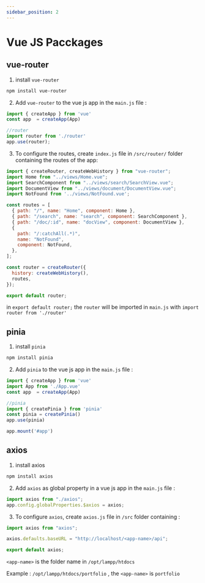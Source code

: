 ```yaml
---
sidebar_position: 2
---
```


# Vue JS Pacckages

## vue-router

1. install `vue-router`
```bash
npm install vue-router
```

2. Add `vue-router` to the vue js app in the `main.js` file :

```js
import { createApp } from 'vue'
const app  = createApp(App)

//router
import router from './router'
app.use(router);
```

3. To configure the routes, create `index.js` file in `/src/router/` folder containing 
the routes of the app:

```js
import { createRouter, createWebHistory } from "vue-router";
import Home from "../views/Home.vue";
import SearchComponent from "../views/search/SearchView.vue";
import DocumentView from "../views/document/DocumentView.vue";
import NotFound from '../views/NotFound.vue';

const routes = [
  { path: "/", name: "Home", component: Home },
  { path: "/search", name: "search", component: SearchComponent },
  { path: "/doc/:id", name: "docView", component: DocumentView },
  {
    path: "/:catchAll(.*)",
    name: "NotFound",
    component: NotFound,
  },
];

const router = createRouter({
  history: createWebHistory(),
  routes,
});

export default router;
```
in `export default router;` the `router` will be imported in `main.js` with `import router from './router'`

## pinia
1. install `pinia`
```bash
npm install pinia
```

2. Add `pinia` to the vue js app in the `main.js` file :

```js
import { createApp } from 'vue'
import App from './App.vue'
const app  = createApp(App)

//pinia
import { createPinia } from 'pinia'
const pinia = createPinia()
app.use(pinia)

app.mount('#app')
```

## axios

1. install axios
```bash
npm install axios
```

2. Add `axios` as global property in a vue js app in the `main.js` file :

```js
import axios from "./axios";
app.config.globalProperties.$axios = axios;
```

3. To configure `axios`, create `axios.js` file in `/src` folder containing :

```js
import axios from "axios";

axios.defaults.baseURL = "http://localhost/<app-name>/api";

export default axios;
```
`<app-name>` is the folder name in `/opt/lampp/htdocs` 

Example : `/opt/lampp/htdocs/portfolio` , the `<app-name>` is `portfolio`